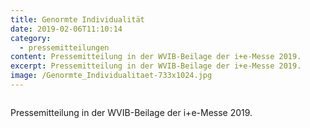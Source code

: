 ```yaml
---
title: Genormte Individualität
date: 2019-02-06T11:10:14
category:
  - pressemitteilungen
content: Pressemitteilung in der WVIB-Beilage der i+e-Messe 2019.
excerpt: Pressemitteilung in der WVIB-Beilage der i+e-Messe 2019.
image: /Genormte_Individualitaet-733x1024.jpg
---
```


<figure class="wp-block-image size-large"><img loading="lazy"   src="/Genormte_Individualitaet-733x1024.jpg" alt="" class="wp-image-628"   /></figure>



Pressemitteilung in der WVIB-Beilage der i+e-Messe 2019.</p>
